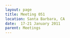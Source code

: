 ```yaml
---
layout: page
title: Meeting 051
location: Santa Barbara, CA
date:  17-21 January 2011
parent: Meetings
---
```

